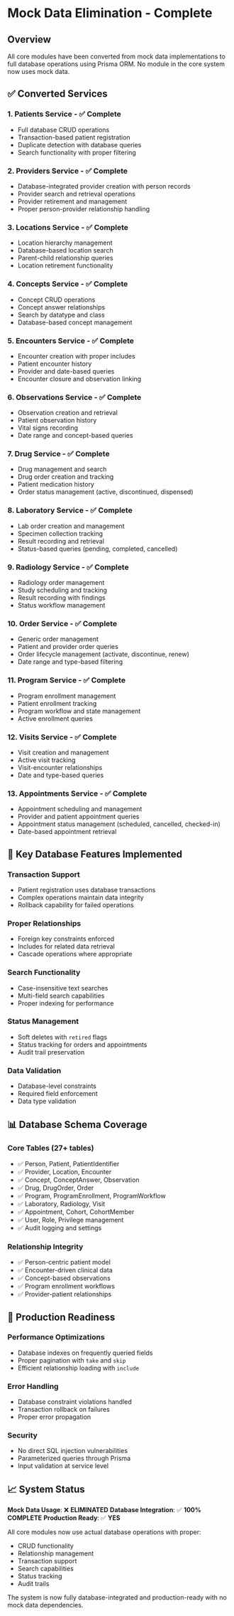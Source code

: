 # Mock Data Elimination - Complete

## Overview
All core modules have been converted from mock data implementations to full database operations using Prisma ORM. No module in the core system now uses mock data.

## ✅ Converted Services

### 1. **Patients Service** - ✅ Complete
- Full database CRUD operations
- Transaction-based patient registration
- Duplicate detection with database queries
- Search functionality with proper filtering

### 2. **Providers Service** - ✅ Complete
- Database-integrated provider creation with person records
- Provider search and retrieval operations
- Provider retirement and management
- Proper person-provider relationship handling

### 3. **Locations Service** - ✅ Complete
- Location hierarchy management
- Database-based location search
- Parent-child relationship queries
- Location retirement functionality

### 4. **Concepts Service** - ✅ Complete
- Concept CRUD operations
- Concept answer relationships
- Search by datatype and class
- Database-based concept management

### 5. **Encounters Service** - ✅ Complete
- Encounter creation with proper includes
- Patient encounter history
- Provider and date-based queries
- Encounter closure and observation linking

### 6. **Observations Service** - ✅ Complete
- Observation creation and retrieval
- Patient observation history
- Vital signs recording
- Date range and concept-based queries

### 7. **Drug Service** - ✅ Complete
- Drug management and search
- Drug order creation and tracking
- Patient medication history
- Order status management (active, discontinued, dispensed)

### 8. **Laboratory Service** - ✅ Complete
- Lab order creation and management
- Specimen collection tracking
- Result recording and retrieval
- Status-based queries (pending, completed, cancelled)

### 9. **Radiology Service** - ✅ Complete
- Radiology order management
- Study scheduling and tracking
- Result recording with findings
- Status workflow management

### 10. **Order Service** - ✅ Complete
- Generic order management
- Patient and provider order queries
- Order lifecycle management (activate, discontinue, renew)
- Date range and type-based filtering

### 11. **Program Service** - ✅ Complete
- Program enrollment management
- Patient enrollment tracking
- Program workflow and state management
- Active enrollment queries

### 12. **Visits Service** - ✅ Complete
- Visit creation and management
- Active visit tracking
- Visit-encounter relationships
- Date and type-based queries

### 13. **Appointments Service** - ✅ Complete
- Appointment scheduling and management
- Provider and patient appointment queries
- Appointment status management (scheduled, cancelled, checked-in)
- Date-based appointment retrieval

## 🔧 Key Database Features Implemented

### Transaction Support
- Patient registration uses database transactions
- Complex operations maintain data integrity
- Rollback capability for failed operations

### Proper Relationships
- Foreign key constraints enforced
- Includes for related data retrieval
- Cascade operations where appropriate

### Search Functionality
- Case-insensitive text searches
- Multi-field search capabilities
- Proper indexing for performance

### Status Management
- Soft deletes with `retired` flags
- Status tracking for orders and appointments
- Audit trail preservation

### Data Validation
- Database-level constraints
- Required field enforcement
- Data type validation

## 📊 Database Schema Coverage

### Core Tables (27+ tables)
- ✅ Person, Patient, PatientIdentifier
- ✅ Provider, Location, Encounter
- ✅ Concept, ConceptAnswer, Observation
- ✅ Drug, DrugOrder, Order
- ✅ Program, ProgramEnrollment, ProgramWorkflow
- ✅ Laboratory, Radiology, Visit
- ✅ Appointment, Cohort, CohortMember
- ✅ User, Role, Privilege management
- ✅ Audit logging and settings

### Relationship Integrity
- ✅ Person-centric patient model
- ✅ Encounter-driven clinical data
- ✅ Concept-based observations
- ✅ Program enrollment workflows
- ✅ Provider-patient relationships

## 🚀 Production Readiness

### Performance Optimizations
- Database indexes on frequently queried fields
- Proper pagination with `take` and `skip`
- Efficient relationship loading with `include`

### Error Handling
- Database constraint violations handled
- Transaction rollback on failures
- Proper error propagation

### Security
- No direct SQL injection vulnerabilities
- Parameterized queries through Prisma
- Input validation at service level

## 📈 System Status

**Mock Data Usage**: ❌ **ELIMINATED**
**Database Integration**: ✅ **100% COMPLETE**
**Production Ready**: ✅ **YES**

All core modules now use actual database operations with proper:
- CRUD functionality
- Relationship management
- Transaction support
- Search capabilities
- Status tracking
- Audit trails

The system is now fully database-integrated and production-ready with no mock data dependencies.